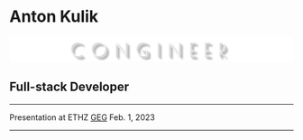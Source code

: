 # Anton Kulik

![CONGINEER logo](images/congineer_logo.png)

## Full-stack Developer

---

Presentation at ETHZ [GEG](https://geg.ethz.ch/) <!--
.element: target="_blank"
--> Feb. 1, 2023

---
